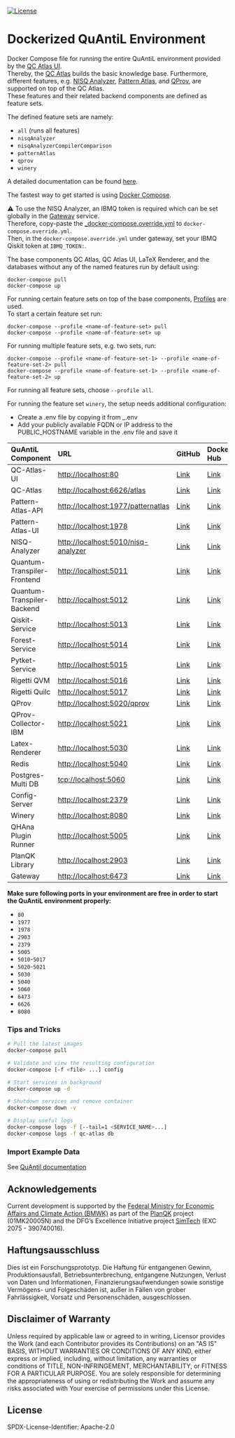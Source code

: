 [![License](https://img.shields.io/badge/License-Apache%202.0-blue.svg)](https://opensource.org/licenses/Apache-2.0)

# Dockerized QuAntiL Environment

Docker Compose file for running the entire QuAntiL environment provided by the [QC Atlas UI](https://github.com/UST-QuAntiL/qc-atlas-ui).  
Thereby, the [QC Atlas](https://github.com/UST-QuAntiL/qc-atlas) builds the basic knowledge base.
Furthermore, different features, e.g. [NISQ Analyzer](https://github.com/UST-QuAntiL/nisq-analyzer), [Pattern Atlas](https://github.com/PatternAtlas/pattern-atlas-api), and [QProv](https://github.com/UST-QuAntiL/qprov), are supported on top of the QC Atlas.  
These features and their related backend components are defined as feature sets.  

The defined feature sets are namely:  
- `all` (runs all features)
- `nisqAnalyzer`
- `nisqAnalyzerCompilerComparison`
- `patternAtlas`
- `qprov`
- `winery`

A detailed documentation can be found [here](https://quantil.readthedocs.io/en/latest/).  

The fastest way to get started is using [Docker Compose](https://docs.docker.com/compose/).

:warning: To use the NISQ Analyzer, an IBMQ token is required which can be set globally in the [Gateway](https://github.com/UST-QuAntiL/Gateway) service.  
Therefore, copy-paste the [_docker-compose.override.yml](./docker-compose.override.yml) to `docker-compose.override.yml`.  
Then, in the `docker-compose.override.yml` under gateway, set your IBMQ Qiskit token at `IBMQ_TOKEN:`.


The base components QC Atlas, QC Atlas UI, LaTeX Renderer, and the databases without any of the named features run by default using:
  ```shell
  docker-compose pull
  docker-compose up
  ```
For running certain feature sets on top of the base components, [Profiles](https://docs.docker.com/compose/profiles/) are used.  
To start a certain feature set run:
  ```shell
  docker-compose --profile <name-of-feature-set> pull
  docker-compose --profile <name-of-feature-set> up
  ```

For running multiple feature sets, e.g. two sets, run:
  ```shell
  docker-compose --profile <name-of-feature-set-1> --profile <name-of-feature-set-2> pull
  docker-compose --profile <name-of-feature-set-1> --profile <name-of-feature-set-2> up
  ```

For running all feature sets, choose `--profile all`.

For running the feature set `winery`, the setup needs additional configuration:
- Create a .env file by copying it from _.env
- Add your publicly available FQDN or IP address to the PUBLIC_HOSTNAME variable in the .env file and save it


| QuAntiL Component           | URL                                   | GitHub                                                     | Docker Hub                                                                                    |
|:----------------------------|:--------------------------------------|:-----------------------------------------------------------|:----------------------------------------------------------------------------------------------|
| QC-Atlas-UI                 | <http://localhost:80>                 | [Link](https://github.com/UST-QuAntiL/qc-atlas-ui)         | [Link](https://hub.docker.com/r/planqk/qc-atlas-ui)                                           |
| QC-Atlas                    | <http://localhost:6626/atlas>         | [Link](https://github.com/UST-QuAntiL/qc-atlas)            | [Link](https://hub.docker.com/r/planqk/atlas)                                                 |
| Pattern-Atlas-API           | <http://localhost:1977/patternatlas>  | [Link](https://github.com/PatternAtlas/pattern-atlas-api)  | [Link](https://hub.docker.com/r/patternatlas/pattern-atlas-api)                               |
| Pattern-Atlas-UI            | <http://localhost:1978>               | [Link](https://github.com/PatternAtlas/pattern-atlas-ui)   | [Link](https://hub.docker.com/r/patternatlas/pattern-atlas-ui)                                |
| NISQ-Analyzer               | <http://localhost:5010/nisq-analyzer> | [Link](https://github.com/UST-QuAntiL/nisq-analyzer)       | [Link](https://hub.docker.com/r/planqk/nisq-analyzer)                                         |
| Quantum-Transpiler-Frontend | <http://localhost:5011>               | [Link](https://github.com/UST-QuAntiL/QuantumTranspiler)   | [Link](https://hub.docker.com/r/planqk/quantum-transpiler-frontend)                           |
| Quantum-Transpiler-Backend  | <http://localhost:5012>               | [Link](https://github.com/UST-QuAntiL/QuantumTranspiler)   | [Link](https://hub.docker.com/r/planqk/quantum-transpiler-backend)                            |
| Qiskit-Service              | <http://localhost:5013>               | [Link](https://github.com/UST-QuAntiL/qiskit-service)      | [Link](https://hub.docker.com/r/planqk/qiskit-service)                                        |
| Forest-Service              | <http://localhost:5014>               | [Link](https://github.com/UST-QuAntiL/forest-service)      | [Link](https://hub.docker.com/r/planqk/forest-service)                                        |
| Pytket-Service              | <http://localhost:5015>               | [Link](https://github.com/UST-QuAntiL/pytket-service)      | [Link](https://hub.docker.com/r/planqk/pytket-service)                                        |
| Rigetti QVM                 | <http://localhost:5016>               | [Link](https://github.com/rigetti/qvm)                     | [Link](https://hub.docker.com/r/rigetti/qvm)                                                  |
| Rigetti Quilc               | <http://localhost:5017>               | [Link](https://github.com/rigetti/quilc)                   | [Link](https://hub.docker.com/r/rigetti/quilc)                                                |
| QProv                       | <http://localhost:5020/qprov>         | [Link](https://github.com/UST-QuAntiL/qprov)               | [Link](https://hub.docker.com/r/planqk/qprov)                                                 |
| QProv-Collector-IBM         | <http://localhost:5021>               | [Link](https://github.com/UST-QuAntiL/qprov)               | [Link](https://hub.docker.com/r/planqk/qprov-collector)                                       |
| Latex-Renderer              | <http://localhost:5030>               | [Link](https://github.com/UST-QuAntiL/latex-renderer)      | [Link](https://hub.docker.com/repository/docker/planqk/latex-renderer)                        |
| Redis                       | <http://localhost:5040>               | [Link](https://github.com/redis/redis)                     | [Link](https://hub.docker.com/_/redis)                                                        |
| Postgres-Multi DB           | <tcp://localhost:5060>                | [Link](https://github.com/lmm-git/docker-postgres-multi)   | [Link](https://hub.docker.com/r/lmmdock/postgres-multi)                                       |
| Config-Server               | <http://localhost:2379>               | [Link](https://github.com/etcd-io/etcd)                    | [Link](https://quay.io/repository/coreos/etcd)                                                |
| Winery                      | <http://localhost:8080>               | [Link](https://github.com/eclipse/winery)                  | [Link](https://hub.docker.com/r/opentosca/winery)                                             |
| QHAna Plugin Runner         |<http://localhost:5005>                | [Link](https://github.com/UST-QuAntiL/qhana-plugin-runner) | [Link](https://github.com/UST-QuAntiL/qhana-plugin-runner/pkgs/container/qhana-plugin-runner) |
| PlanQK Library              |<http://localhost:2903>                | [Link](https://github.com/UST-QuAntiL/PlanQK-Library)      | [Link](https://hub.docker.com/repository/docker/planqk/planqk-library)                        |
| Gateway                     |<http://localhost:6473>                | [Link](https://github.com/UST-QuAntiL/Gateway)             | [Link](https://hub.docker.com/repository/docker/planqk/gateway)                               |

**Make sure following ports in your environment are free in order to start the QuAntiL environment properly:**

* `80`
* `1977`
* `1978`
* `2903`
* `2379`
* `5005`
* `5010`-`5017`
* `5020`-`5021`
* `5030`
* `5040`
* `5060`
* `6473`
* `6626`
* `8080`

### Tips and Tricks

```bash
# Pull the latest images
docker-compose pull

# Validate and view the resulting configuration
docker-compose [-f <file> ...] config

# Start services in background
docker-compose up -d

# Shutdown services and remove container
docker-compose down -v

# Display useful logs
docker-compose logs -f [--tail=1 <SERVICE_NAME>...]
docker-compose logs -f qc-atlas db
```

### Import Example Data

See [QuAntil documentation](https://ust-quantil.github.io/quantil-docs/developer-guide/docker/)

## Acknowledgements

 Current development is supported by the [Federal Ministry for Economic Affairs and Climate Action (BMWK)] as part of the [PlanQK] project (01MK20005N) and the DFG’s Excellence Initiative project [SimTech] (EXC 2075 - 390740016).

 ## Haftungsausschluss

 Dies ist ein Forschungsprototyp.
 Die Haftung für entgangenen Gewinn, Produktionsausfall, Betriebsunterbrechung, entgangene Nutzungen, Verlust von Daten und Informationen, Finanzierungsaufwendungen sowie sonstige Vermögens- und Folgeschäden ist, außer in Fällen von grober Fahrlässigkeit, Vorsatz und Personenschäden, ausgeschlossen.

 ## Disclaimer of Warranty

 Unless required by applicable law or agreed to in writing, Licensor provides the Work (and each Contributor provides its Contributions) on an "AS IS" BASIS, WITHOUT WARRANTIES OR CONDITIONS OF ANY KIND, either express or implied, including, without limitation, any warranties or conditions of TITLE, NON-INFRINGEMENT, MERCHANTABILITY, or FITNESS FOR A PARTICULAR PURPOSE.
 You are solely responsible for determining the appropriateness of using or redistributing the Work and assume any risks associated with Your exercise of permissions under this License.

 ## License

 SPDX-License-Identifier: Apache-2.0

   [Federal Ministry for Economic Affairs and Climate Action (BMWK)]: https://www.bmwk.de/EN
   [PlanQK]: https://planqk.de
   [SimTech]: https://www.simtech.uni-stuttgart.de/
